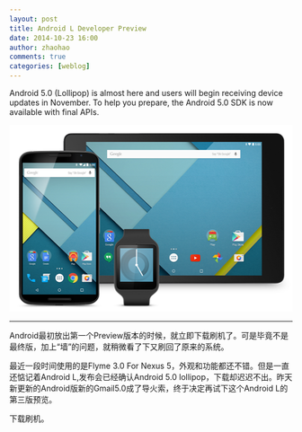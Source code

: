 ```yaml
---
layout: post
title: Android L Developer Preview
date: 2014-10-23 16:00
author: zhaohao
comments: true
categories: [weblog]
---
```

Android 5.0 (Lollipop) is almost here and users will begin receiving device updates in November.
To help you prepare, the Android 5.0 SDK is now available with final APIs.

<a href="/Media/Android-l.png"><img class="alignnone size-full wp-image-793" src="/Media/Android-l.png" alt="Android-l" width="510" height="333" /></a>

<hr />

Android最初放出第一个Preview版本的时候，就立即下载刷机了。可是毕竟不是最终版，加上“墙”的问题，就稍微看了下又刷回了原来的系统。

最近一段时间使用的是Flyme 3.0 For Nexus 5，外观和功能都还不错。但是一直还惦记着Android L,发布会已经确认Android 5.0 lollipop，下载却迟迟不出。昨天新更新的Android版新的Gmail5.0成了导火索，终于决定再试下这个Android L的第三版预览。

下载刷机。
